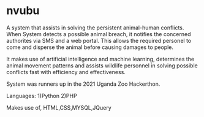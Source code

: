 # nvubu
A system that assists in solving the persistent animal-human conflicts. When System detects a possible animal breach, it notifies the concerned authorites via SMS and a web portal. This allows the required personel to come and disperse the animal before causing damages to people.

It makes use of artificial intelligence and machine learning, determines the animal movement patterns and assists wildlife personnel in solving possible conflicts fast with efficiency and effectiveness.

System was runners up in the 2021 Uganda Zoo Hackerthon.

Languages:
1)Python
2)PHP

Makes use of, HTML,CSS,MYSQL,JQuery
